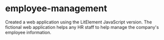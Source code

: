 # employee-management
Created a web application using the LitElement JavaScript version. The fictional web application helps any HR staff to help manage the company's employee information.
